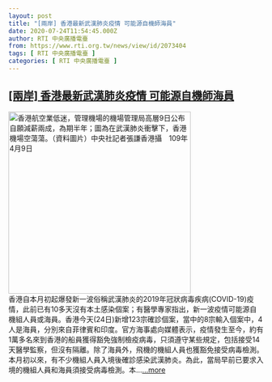```yaml
---
layout: post
title: "[兩岸] 香港最新武漢肺炎疫情 可能源自機師海員"
date: 2020-07-24T11:54:45.000Z
author: RTI 中央廣播電臺
from: https://www.rti.org.tw/news/view/id/2073404
tags: [ RTI 中央廣播電臺 ]
categories: [ RTI 中央廣播電臺 ]
---
```

<!--1595591685000-->
[[兩岸] 香港最新武漢肺炎疫情 可能源自機師海員](https://www.rti.org.tw/news/view/id/2073404)
------

<div>
<img src="https://static.rti.org.tw/assets/thumbnails/2020/04/09/20200409000092M.jpg" width="360" alt="香港航空業低迷，管理機場的機場管理局高層9日公布自願減薪兩成，為期半年；圖為在武漢肺炎衝擊下，香港機場空蕩蕩。（資料圖片）中央社記者張謙香港攝　109年4月9日" title="香港航空業低迷，管理機場的機場管理局高層9日公布自願減薪兩成，為期半年；圖為在武漢肺炎衝擊下，香港機場空蕩蕩。（資料圖片）中央社記者張謙香港攝　109年4月9日"><br>香港自本月初起爆發新一波俗稱武漢肺炎的2019年冠狀病毒疾病(COVID-19)疫情，此前已有10多天沒有本土感染個案；有醫學專家指出，新一波疫情可能源自機組人員或海員。香港今天(24日)新增123宗確診個案，當中的8宗輸入個案中，4人是海員，分別來自菲律賓和印度。官方海事處向媒體表示，疫情發生至今，約有1萬多名來到香港的船員獲得豁免強制檢疫病毒，只須遵守某些規定，包括接受14天醫學監察，但沒有隔離。除了海員外，飛機的機組人員也獲豁免接受病毒檢測。本月初以來，有不少機組人員入境後確診感染武漢肺炎。為此，當局早前已要求入境的機組人員和海員須接受病毒檢測。本...<a target="_blank" href="https://www.rti.org.tw/news/view/id/2073404">...more</a>
</div>
